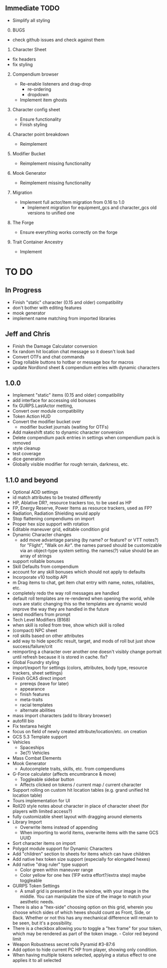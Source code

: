 ## Immediate TODO

-   Simplify all styling

0. BUGS

-   check github issues and check against them

1. Character Sheet

-   fix headers
-   fix styling

2. Compendium browser

    - Re-enable listeners and drag-drop
        - re-ordering
        - dropdown
    - Implement item ghosts

3. Character config sheet

    - Ensure functionality
    - Finish styling

4. Character point breakdown

    - Reimplement

5. Modifier Bucket

    - Reimplement missing functionality

6. Mook Generator

    - Reimplement missing functionality

7. Migration

    - Implement full actor/item migration from 0.16 to 1.0
        - Implement migration for equipment_gcs and character_gcs old versions to unified one

8. The Forge

    - Ensure everything works correctly on the forge

9. Trait Container Ancestry

    - Implement

# TO DO

## In Progress

-   Finish "static" character (0.15 and older) compatibility
-   don't bother with editing features
-   mook generator
-   implement name matching from imported libraries

## Jeff and Chris

-   Finish the Damage Calculator conversion
-   fix random hit location chat message so it doesn't look bad
-   Convert OTFs and chat commands
-   Drag rollable buttons to hotbar or message box for macros
-   update Nordlond sheet & compendium entries with dynamic characters

## 1.0.0

-   Implement "static" items (0.15 and older) compatibility
-   add interface for accessing old bonuses
-   fix GURPS.LastActor metting,
-   Convert over module compatibility
-   Token Action HUD
-   Convert the modifier bucket over
    -   modifier bucket journals (waiting for OTFs)
-   Add makeshift static to dynamic character conversion
-   Delete compendium pack entries in settings when compendium pack is removed
-   style cleanup
-   test coverage
-   dice generation
-   Globally visible modifier for rough terrain, darkness, etc.

## 1.1.0 and beyond

-   Optional ADD settings
-   id match attributes to be treated differently
-   HP, Ablative DR?, resource trackers too, to be used as HP
-   FP, Energy Reserve, Power Items as resource trackers, used as FP?
-   Radiation, Radiation Shielding would apply
-   Stop flattening compendiums on import
-   Proper hex size support with rotation
-   Editable maneuver grid, editable condition grid
-   Dynamic Character changes
    -   add move advantage parsing (by name? or feature? or VTT notes?) for "Flight", "Walk on Air".
        the names parsed should be customizable via an object-type system setting. the names(?) value should be an array of strings
-   support rollable bonuses
-   Skill Defaults from compendium
-   account for any skill bonuses which should not apply to defaults
-   Incorporate v10 tooltip API
-   m Drag items to chat, get item chat entry with name, notes, rollables, etc.
-   completely redo the way roll messages are handled
-   default roll templates are re-rendered when opening the world, while ours are static
    changing this so the templates are dynamic would improve the way they are handled in the future
-   send modifiers from prompt
-   Tech Level Modifiers (B168)
-   when skill is rolled from tree, show which skill is rolled
-   (compact) NPC sheet
-   roll skills based on other attributes
-   add way to hide specific result, target, and mods of roll but just show success/failure/crit
-   reimporting a character over another one doesn't visibly change portrait until refresh because it is stored in cache. fix?
-   Global Foundry styling
-   import/export for settings (colors, attributes, body type, resource trackers, sheet settings)
-   Finish GCA5 direct import
    -   prereqs (leave for later)
    -   appearance
    -   finish features
    -   meta-traits
    -   racial templates
    -   alternate abilities
-   mass import characters (add to library browser)
-   autofill bio
-   Fix textarea height
-   focus on field of newly created attribute/location/etc. on creation
-   GCS 5.3 Template support
-   Vehicles
    -   Spaceships
    -   3e(?) Vehicles
-   Mass Combat Elements
-   Mook Generator
    -   Autocomplete traits, skills, etc. from compendiums
-   G-Force calculator (affects encumbrance & move)
    -   Toggleable sidebar button
    -   Affects clicked on tokens / current map / current character
-   Support rolling on custom hit location tables (e.g. grand unified hit location table)
-   Tours implementation for UI
-   Roll20 style notes about character in place of character sheet (for players with limited access?)
-   fully customizable sheet layout with dragging around elements
-   Library Import
    -   Overwrite items instead of appending
    -   When importing to world items, overwrite items with the same GCS UUID
-   Sort character items on import
-   Polygot module support for Dynamic Characters
-   Add "children" section to sheets for items which can have children
-   Add native hex token size support (especially for elongated hexes)
-   Add native "drag ruler" type support
    -   Color green within maneuver range
    -   Color yellow for one hex (1FP extra effort?/extra step) maybe toggleable
-   GURPS Token Settings
    -   A small grid is presented in the window, with your image in the middle. You can manipulate the size of the image to match your aesthetic needs.
-   There is also a "hex-side" choosing option on this grid, wherein you choose which sides of which hexes should count as Front, Side, or Back. Whether or not this has any mechanical difference will remain to be seen, but it's a possibility.
-   There is a checkbox allowing you to toggle a "hex frame" for your token, which may be rendered as part of the token image. - Color red beyond limit
-   Weapon Robustness secret rolls Pyramid #3-87:6
-   Add option to hide current PC HP from player, showing only condition.
-   When having multiple tokens selected, applying a status effect to one applies it to all selected
